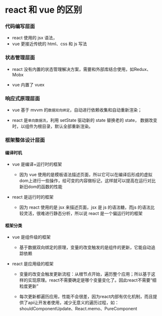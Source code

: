 # react 和 vue 的区别

### 代码编写层面

- react 使用的 jsx 语法，
- vue 更接近传统的 html、css 和 js 写法

### 状态管理层面

- react 没有内置的状态管理解决方案，需要和外部库结合使用，如Redux、Mobx

- vue 内置了 vuex

### 响应式原理层面

- vue 基于 mvvm 的`数据双向绑定`，自动进行依赖收集和自动重新渲染； 

- react 是`单向数据流`，利用 setState 驱动新的 state 替换老的 state， 数据改变时，以组件为根目录，默认全部重新渲染。

### 框架整体设计层面

#### 编译时机

- vue 是编译+运行时的框架

    - 因为 vue 使用的是模板语法描述页面，所以它可以在编译后形成的虚拟dom上进行一些操作，给可变的内容做标记，这样就可以提高在运行对比新旧dom的函数的性能

- react 是运行时的框架

    - 因为 react 使用的是 jsx 来描述页面，jsx 是 js 的语法糖，而js 的语法比较灵活，很难进行静态分析，所以说 react 是一个偏运行时的框架

#### 框架分类

- vue 是组件级的框架

    - 基于数据双向绑定的原理，变量的改变触发的是组件的更新，它能自动追踪依赖

- react 是应用级的框架

    - 变量的改变会触发更新流程：从根节点开始，遍历整个应用；所以基于这样的实现原理。react不需要确定是哪个变量变化了。因此react不需要“细粒度更新”

    - 每次更新都遍历应用，性能不会很差，因为react内部有优化机制，而且提供了api让开发者使用，减少无意义的遍历过程，如：shouldComponentUpdate、React.memo、PureComponent